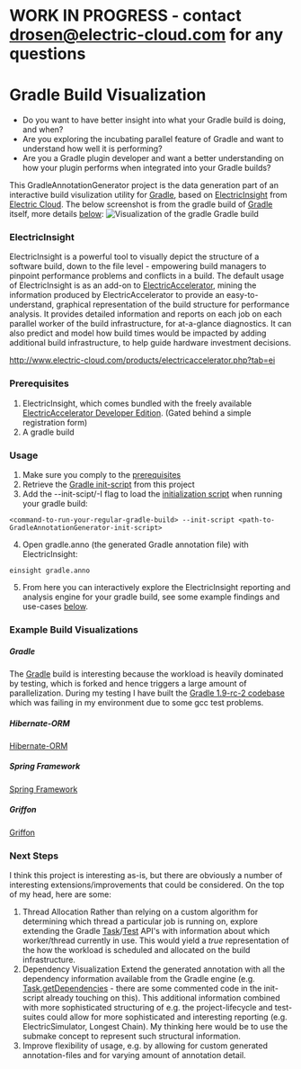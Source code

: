 # WORK IN PROGRESS - contact drosen@electric-cloud.com for any questions

# Gradle Build Visualization
* Do you want to have better insight into what your Gradle build is doing, and when? 
* Are you exploring the incubating parallel feature of Gradle and want to understand how well it is performing? 
* Are you a Gradle plugin developer and want a better understanding on how your plugin performs when integrated into your Gradle builds? 

This GradleAnnotationGenerator project is the data generation part of an interactive build visulization utility for [Gradle](http://www.gradle.org), based on [ElectricInsight](http://www.electric-cloud.com/products/electricaccelerator.php?tab=ei) from [Electric Cloud](http://www.electric-cloud.com). The below screenshot is from the gradle build of [Gradle](https://github.com/gradle/gradle) itself, more details [below](#examples):
![Visualization of the gradle Gradle build](https://github.com/electriccommunity/electricaccelerator/blob/master/GradleAnnotationGenerator/screenshots/20131106_Gradle_Anno_screenshot.png?raw=true "Visualization of the gradle Gradle build")

### ElectricInsight
ElectricInsight is a powerful tool to visually depict the structure of a software build, down to the file level - empowering build managers to pinpoint performance problems and conflicts in a build. The default usage of ElectricInsight is as an add-on to [ElectricAccelerator](http://www.electric-cloud.com/products/electricaccelerator.php), mining the information produced by ElectricAccelerator to provide an easy-to-understand, graphical representation of the build structure for performance analysis. It provides detailed information and reports on each job on each parallel worker of the build infrastructure, for at-a-glance diagnostics. It can also predict and model how build times would be impacted by adding additional build infrastructure, to help guide hardware investment decisions.

http://www.electric-cloud.com/products/electricaccelerator.php?tab=ei

### <a name="prerequisites"></a>Prerequisites
1. ElectricInsight, which comes bundled with the freely available [ElectricAccelerator Developer Edition](http://www.electric-cloud.com/downloads/software.php?tab=eade&promo=Github_Gradle). (Gated behind a simple registration form)
2. A gradle build

### Usage
1. Make sure you comply to the [prerequisites](#prerequisites)
2. Retrieve the [Gradle init-script](https://github.com/electriccommunity/electricaccelerator/blob/master/GradleAnnotationGenerator/initscript/init-generateanno.gradle) from this project
3. Add the --init-scipt/-I flag to load the [initialization script](http://www.gradle.org/docs/current/userguide/init_scripts.html) when running your gradle build:

```
<command-to-run-your-regular-gradle-build> --init-script <path-to-GradleAnnotationGenerator-init-script>
```
4. Open gradle.anno (the generated Gradle annotation file) with ElectricInsight:

```
einsight gradle.anno
```
5. From here you can interactively explore the ElectricInsight reporting and analysis engine for your gradle build, see some example findings and use-cases [below](#examples).

###  <a name="examples"></a>Example Build Visualizations

##### <a name="example_gradle"></a>Gradle
The [Gradle](https://github.com/gradle/gradle) build is interesting because the workload is heavily dominated by testing, which is forked and hence triggers a large amount of parallelization. During my testing I have built the [Gradle 1.9-rc-2 codebase](http://services.gradle.org/distributions/gradle-1.9-rc-2-src.zip) which was failing in my environment due to some gcc test problems.

##### <a name="example_hibernate"></a>Hibernate-ORM
[Hibernate-ORM](https://github.com/hibernate/hibernate-orm)

##### <a name="example_spring"></a>Spring Framework
[Spring Framework](https://github.com/spring-projects/spring-framework)

##### <a name="example_griffon"></a>Griffon
[Griffon](https://github.com/griffon/griffon)

### Next Steps
I think this project is interesting as-is, but there are obviously a number of interesting extensions/improvements that could be considered. On the top of my head, here are some:
1. Thread Allocation
   Rather than relying on a custom algorithm for determining which thread a particular job is running on, explore extending the Gradle [Task](http://www.gradle.org/docs/current/javadoc/org/gradle/api/Task.html)/[Test](http://www.gradle.org/docs/current/javadoc/org/gradle/api/tasks/testing/TestDescriptor.html) API's with information about which worker/thread currently in use. This would yield a _true_ representation of the how the workload is scheduled and allocated on the build infrastructure. 
2. Dependency Visualization
   Extend the generated annotation with all the dependency information available from the Gradle engine (e.g. [Task.getDependencies](http://www.gradle.org/docs/current/javadoc/org/gradle/api/Task.html#getTaskDependencies()) - there are some commented code in the init-script already touching on this). This additional information combined with more sophisticated structuring of e.g. the project-lifecycle and test-suites could allow for more sophisticated and interesting reporting (e.g. ElectricSimulator, Longest Chain). My thinking here would be to use the submake concept to represent such structural information.
3. Improve flexibility of usage, e.g. by allowing for custom generated annotation-files and for varying amount of annotation detail.


